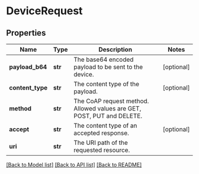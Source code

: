 # DeviceRequest

## Properties
Name | Type | Description | Notes
------------ | ------------- | ------------- | -------------
**payload_b64** | **str** | The base64 encoded payload to be sent to the device. | [optional] 
**content_type** | **str** | The content type of the payload. | [optional] 
**method** | **str** | The CoAP request method. Allowed values are GET, POST, PUT and DELETE. | 
**accept** | **str** | The content type of an accepted response. | [optional] 
**uri** | **str** | The URI path of the requested resource. | 

[[Back to Model list]](../README.md#documentation-for-models) [[Back to API list]](../README.md#documentation-for-api-endpoints) [[Back to README]](../README.md)


